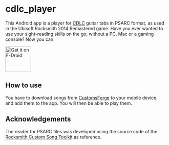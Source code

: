 # cdlc_player

This Android app is a player for [CDLC](https://customsforge.com/) guitar tabs in PSARC format, as used in the Ubisoft Rocksmith 2014 Remastered game.
Have you ever wanted to use your sight-reading skills on the go, without a PC, Mac or a gaming console? Now you can.

[<img src="https://fdroid.gitlab.io/artwork/badge/get-it-on.png"
     alt="Get it on F-Droid"
     height="80">](https://f-droid.org/packages/eu.tilk.cdlcplayer/)

## How to use

You have to download songs from [CustomsForge](https://customsforge.com/) to your mobile device, and add them to the app.
You will then be able to play them.

## Acknowledgements

The reader for PSARC files was developed using the source code of the [Rocksmith Custom Song Toolkit](https://github.com/rscustom/rocksmith-custom-song-toolkit) as reference.


